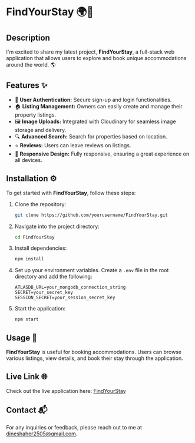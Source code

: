 # FindYourStay 🌍🏡

## Description
I'm excited to share my latest project, **FindYourStay**, a full-stack web application that allows users to explore and book unique accommodations around the world. 🌎

## Features ✨
- 🔐 **User Authentication:** Secure sign-up and login functionalities.
- 🏠 **Listing Management:** Owners can easily create and manage their property listings.
- 🖼️ **Image Uploads:** Integrated with Cloudinary for seamless image storage and delivery.
- 🔍 **Advanced Search:** Search for properties based on location.
- ⭐ **Reviews:** Users can leave reviews on listings.
- 📱 **Responsive Design:** Fully responsive, ensuring a great experience on all devices.

## Installation ⚙️
To get started with **FindYourStay**, follow these steps:

1. Clone the repository:
    ```bash
    git clone https://github.com/yourusername/FindYourStay.git
    ```

2. Navigate into the project directory:
    ```bash
    cd FindYourStay
    ```

3. Install dependencies:
    ```bash
    npm install
    ```

4. Set up your environment variables. Create a `.env` file in the root directory and add the following:
    ```
    ATLASDB_URL=your_mongodb_connection_string
    SECRET=your_secret_key
    SESSION_SECRET=your_session_secret_key
    ```

5. Start the application:
    ```bash
    npm start
    ```

## Usage 🏨
**FindYourStay** is useful for booking accommodations. Users can browse various listings, view details, and book their stay through the application.

## Live Link 🌐
Check out the live application here: [FindYourStay](https://findyourstay-iota.vercel.app/listings)

## Contact 📬
For any inquiries or feedback, please reach out to me at [dineshaher2505@gmail.com](mailto:dineshaher2505@gmail.com).
